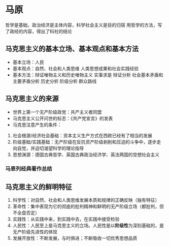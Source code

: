 # 马原

哲学是基础，政治经济是主体内容，科学社会主义是目的归宿
用哲学的方法，写了政经的内容，得出了科社的结论

## 马克思主义的基本立场、基本观点和基本方法

* 基本立场：人民
* 基本观点：自然、社会和人类思维 人类思想成果和社会实践经验
* 基本方法：辩证唯物主义和历史唯物主义 实事求是 辩证分析 社会基本矛盾和主要矛盾分析 历史分析 阶级分析 群众路线
## 马克思主义的来源

* 世界上第一个无产阶级政党：共产主义者同盟
* 马克思主义公开问世的标志：《共产党宣言》的发表
* 马克思注意产生的条件：
1. 社会根源/经济社会基础：资本主义生产方式在西欧已经有了相当的发展
2. 阶级基础/实践基础：无产阶级在反抗资产阶级剥削和压迫的斗争中，逐步走向自觉，并迫切渴望科学的理论指导
3. 思想渊源：德国古典哲学、英国古典政治经济学、英法两国的空想社会主义

### 马恩列经典著作总结

## 马克思主义的鲜明特征
1. 科学性：对自然、社会和人类思维发展本质和规律的正确反映（独有特征）
2. 革命性：集中表现为它的彻底的批判精神和鲜明的无产阶级立场（都批判，但不全盘否定）
3. 实践性：从实践中来，到实践中去，在实践中接受检验
4. 人民性：人民至上是马克思主义的立场。人民性是以**阶级性**为深刻基础的，是无产阶级先进性的体现
5. 发展开放性：不断发展，与时俱进；不断吸收一切优秀思想品质

